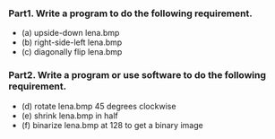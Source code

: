 ### Part1. Write a program to do the following requirement.  
+ (a) upside-down lena.bmp  
+ (b) right-side-left lena.bmp  
+ (c) diagonally flip lena.bmp  
### Part2. Write a program or use software to do the following requirement.  
+ (d) rotate lena.bmp 45 degrees clockwise  
+ (e) shrink lena.bmp in half  
+ (f) binarize lena.bmp at 128 to get a binary image  
